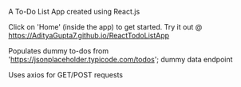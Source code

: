 A To-Do List App created using React.js

Click on 'Home' (inside the app) to get started. Try it out @ https://AdityaGupta7.github.io/ReactTodoListApp

Populates dummy to-dos from 'https://jsonplaceholder.typicode.com/todos'; dummy data endpoint

Uses axios for GET/POST requests

